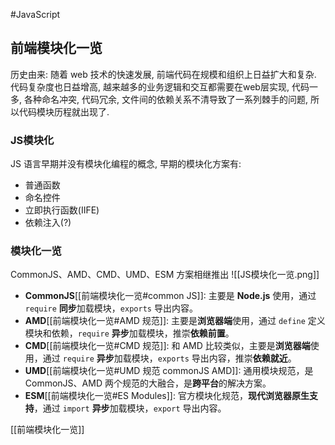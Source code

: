 #JavaScript 
## 前端模块化一览
历史由来: 随着 web 技术的快速发展, 前端代码在规模和组织上日益扩大和复杂.  代码复杂度也日益增高, 越来越多的业务逻辑和交互都需要在web层实现, 代码一多, 各种命名冲突, 代码冗余, 文件间的依赖关系不清导致了一系列棘手的问题, 所以代码模块历程就出现了. 
### JS模块化
JS 语言早期并没有模块化编程的概念, 早期的模块化方案有:
- 普通函数
- 命名控件
- 立即执行函数(IIFE)
- 依赖注入(?)
### 模块化一览
CommonJS、AMD、CMD、UMD、ESM 方案相继推出
![[JS模块化一览.png]]
-   **CommonJS**[[前端模块化一览#common JS]]: 主要是 **Node.js** 使用，通过 `require` **同步**加载模块，`exports` 导出内容。
-   **AMD**[[前端模块化一览#AMD 规范]]: 主要是**浏览器端**使用，通过 `define` 定义模块和依赖，`require` **异步**加载模块，推崇**依赖前置**。
-   **CMD**[[前端模块化一览#CMD 规范]]: 和 AMD 比较类似，主要是**浏览器端**使用，通过 `require` **异步**加载模块，`exports` 导出内容，推崇**依赖就近**。
-   **UMD**[[前端模块化一览#UMD 规范 commonJS AMD]]: 通用模块规范，是 CommonJS、AMD 两个规范的大融合，是**跨平台**的解决方案。
-   **ESM**[[前端模块化一览#ES Modules]]: 官方模块化规范，**现代浏览器原生支持**，通过 `import` **异步**加载模块，`export` 导出内容。


[[前端模块化一览]]